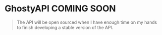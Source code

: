 # GhostyAPI COMING SOON
> The API will be open sourced when I have enough time on my hands to finish developing a stable version of the API.
